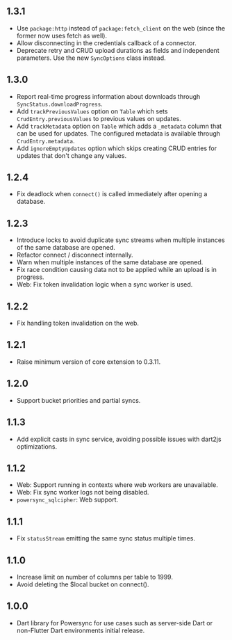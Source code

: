 ## 1.3.1

- Use `package:http` instead of `package:fetch_client` on the web (since the former now uses fetch as well).
- Allow disconnecting in the credentials callback of a connector.
- Deprecate retry and CRUD upload durations as fields and independent parameters. Use the new `SyncOptions` class instead.

## 1.3.0

* Report real-time progress information about downloads through `SyncStatus.downloadProgress`.
* Add `trackPreviousValues` option on `Table` which sets `CrudEntry.previousValues` to previous values on updates.
* Add `trackMetadata` option on `Table` which adds a `_metadata` column that can be used for updates.
  The configured metadata is available through `CrudEntry.metadata`.
* Add `ignoreEmptyUpdates` option which skips creating CRUD entries for updates that don't change any values.

## 1.2.4

 - Fix deadlock when `connect()` is called immediately after opening a database.

## 1.2.3

 - Introduce locks to avoid duplicate sync streams when multiple instances of the same database are opened.
 - Refactor connect / disconnect internally.
 - Warn when multiple instances of the same database are opened.
 - Fix race condition causing data not to be applied while an upload is in progress.
 - Web: Fix token invalidation logic when a sync worker is used.

## 1.2.2

 - Fix handling token invalidation on the web.

## 1.2.1

 - Raise minimum version of core extension to 0.3.11.

## 1.2.0

 - Support bucket priorities and partial syncs.

## 1.1.3

 - Add explicit casts in sync service, avoiding possible issues with dart2js optimizations.

## 1.1.2

 - Web: Support running in contexts where web workers are unavailable.
 - Web: Fix sync worker logs not being disabled.
 - `powersync_sqlcipher`: Web support.

## 1.1.1

- Fix `statusStream` emitting the same sync status multiple times.

## 1.1.0

 - Increase limit on number of columns per table to 1999.
 - Avoid deleting the $local bucket on connect().

## 1.0.0

 - Dart library for Powersync for use cases such as server-side Dart or non-Flutter Dart environments initial release.
